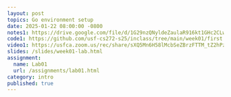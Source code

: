 ```yaml
---
layout: post
topics: Go environment setup
date: 2025-01-22 08:00:00 -0800
notes1: https://drive.google.com/file/d/1G29nzQNyldeZaulaR916kt1GHc2CLwIK/view?usp=sharing
code1: https://github.com/usf-cs272-s25/inclass/tree/main/week01/first
video1: https://usfca.zoom.us/rec/share/sXQ5Mn6H58lMcbSeZBrzFTTM_tZ2hPzpx-7_dPItMsYLuyswAO2m1Tjwt6gIf5M.56NPlNQbEesLQRl-
slides: /slides/week01-lab.html
assignment:
  name: Lab01
  url: /assignments/lab01.html
category: intro
published: true
---
```

